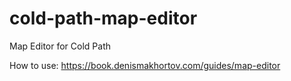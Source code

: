 # cold-path-map-editor
Map Editor for Cold Path

How to use: https://book.denismakhortov.com/guides/map-editor
